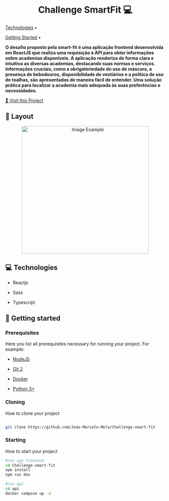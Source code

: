 <h1 align="center"  style="font-weight: bold;">Challenge SmartFit 💻</h1>

  

<p align="center">

<a  href="#tech">Technologies</a> •

<a  href="#started">Getting Started</a> •
</p>

  

<p align="center">

<b>O desafio proposto pela smart-fit é  uma aplicação frontend desenvolvida em ReactJS que realiza uma requisição à API para obter informações sobre academias disponíveis. A aplicação renderiza de forma clara e intuitiva as diversas academias, destacando suas normas e serviços. Informações cruciais, como a obrigatoriedade do uso de máscara, a presença de bebedouros, disponibilidade de vestiários e a política de uso de toalhas, são apresentadas de maneira fácil de entender. Uma solução prática para localizar a academia mais adequada às suas preferências e necessidades.</b>

</p>

  

<p align="center">

<a  href="PROJECT__URL">📱 Visit this Project</a>

</p>

  

<h2  id="layout">🎨 Layout</h2>

  

<p align="center">

<img  src="https://raw.githubusercontent.com/bioritmo/front-end-code-challenge-smartsite/master/preview.png"  alt="Image Example"  width="400px">

</p>

  

<h2  id="technologies">💻 Technologies</h2>

  

- Reactjs

- Sass

- Typescript
  

<h2  id="started">🚀 Getting started</h2>


<h3>Prerequisites</h3>

  

Here you list all prerequisites necessary for running your project. For example:

  

-  [NodeJS](https://github.com/)

-  [Git 2](https://github.com)

-  [Docker](https://docs.docker.com/desktop/install/windows-install/)

- [Python 3+](https://www.python.org/)
  

<h3>Cloning</h3>

  

How to clone your project

  

```bash

git clone https://github.com/Joao-Marcelo-Melo/Challenge-smart-fit

```

  

<h3>Starting</h3>

  

How to start your project

  

```bash
#run app frontend
cd Challenge-smart-fit
npm install
npm run dev

#run api
cd api
docker compose up -d
```